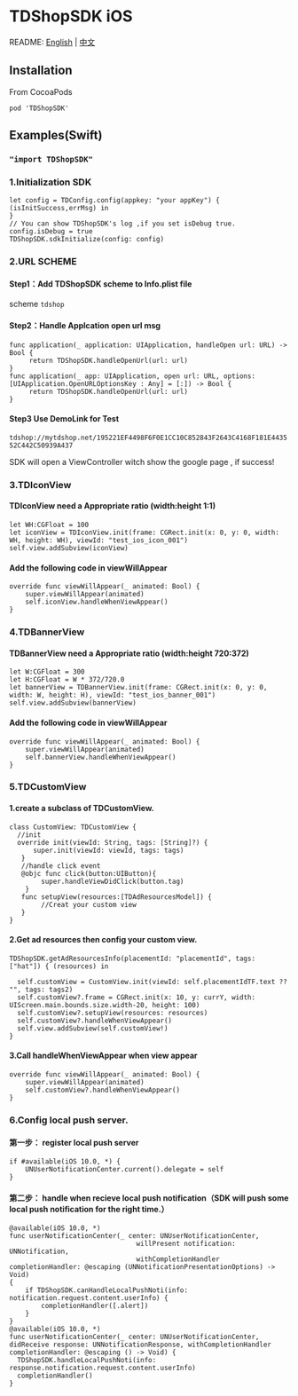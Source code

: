 # TDShopSDK iOS

README: [English](https://github.com/mobisummer/TDShopSDK/blob/master/README.md) | [中文](https://github.com/mobisummer/TDShopSDK/blob/master/README-zh.md)

## Installation

From CocoaPods

`pod 'TDShopSDK'`

## Examples(Swift)

###  `"import TDShopSDK"`

### 1.Initialization SDK
```
let config = TDConfig.config(appkey: "your appKey") { (isInitSuccess,errMsg) in
}
// You can show TDShopSDK's log ,if you set isDebug true.
config.isDebug = true
TDShopSDK.sdkInitialize(config: config)
```

### 2.URL SCHEME 

#### Step1：Add TDShopSDK scheme to Info.plist file 

scheme `tdshop`

#### Step2：Handle Applcation open url msg
```
func application(_ application: UIApplication, handleOpen url: URL) -> Bool {
     return TDShopSDK.handleOpenUrl(url: url)
}
func application(_ app: UIApplication, open url: URL, options: [UIApplication.OpenURLOptionsKey : Any] = [:]) -> Bool {
     return TDShopSDK.handleOpenUrl(url: url)
}
```
#### Step3 Use DemoLink for Test

`tdshop://mytdshop.net/195221EF4498F6F0E1CC10C852843F2643C4168F181E443552C442C50939A437`

SDK will open a ViewController witch show the google page , if success!

### 3.TDIconView 
#### TDIconView need a  Appropriate ratio (width:height 1:1)
```
let WH:CGFloat = 100
let iconView = TDIconView.init(frame: CGRect.init(x: 0, y: 0, width: WH, height: WH), viewId: "test_ios_icon_001")
self.view.addSubview(iconView)
```
#### Add the following code in viewWillAppear
```
override func viewWillAppear(_ animated: Bool) {
    super.viewWillAppear(animated)
    self.iconView.handleWhenViewAppear()
}
```

### 4.TDBannerView 
#### TDBannerView need a  Appropriate ratio (width:height 720:372)
```
let W:CGFloat = 300
let H:CGFloat = W * 372/720.0
let bannerView = TDBannerView.init(frame: CGRect.init(x: 0, y: 0, width: W, height: H), viewId: "test_ios_banner_001")
self.view.addSubview(bannerView)
```
#### Add the following code in viewWillAppear
```
override func viewWillAppear(_ animated: Bool) {
    super.viewWillAppear(animated)
    self.bannerView.handleWhenViewAppear()
}
```
### 5.TDCustomView 
#### 1.create a subclass of TDCustomView.
```
class CustomView: TDCustomView {
  //init
  override init(viewId: String, tags: [String]?) {
      super.init(viewId: viewId, tags: tags)
   }
   //handle click event
   @objc func click(button:UIButton){
        super.handleViewDidClick(button.tag)
    }
   func setupView(resources:[TDAdResourcesModel]) {
        //Creat your custom view 
   }
}
```
#### 2.Get ad resources then config your custom view.
```
TDShopSDK.getAdResourcesInfo(placementId: "placementId", tags: ["hat"]) { (resources) in
            
  self.customView = CustomView.init(viewId: self.placementIdTF.text ?? "", tags: tags2)
  self.customView?.frame = CGRect.init(x: 10, y: currY, width: UIScreen.main.bounds.size.width-20, height: 100)
  self.customView?.setupView(resources: resources)
  self.customView?.handleWhenViewAppear()
  self.view.addSubview(self.customView!)
}
```
#### 3.Call handleWhenViewAppear when view appear
```
override func viewWillAppear(_ animated: Bool) {
    super.viewWillAppear(animated)
    self.customView?.handleWhenViewAppear()
}

```

### 6.Config local push server.

#### 第一步： register local push server
```
if #available(iOS 10.0, *) {
    UNUserNotificationCenter.current().delegate = self
}
```
#### 第二步： handle when recieve local push notification（SDK will push some local push notification for the right time.）
```
@available(iOS 10.0, *)
func userNotificationCenter(_ center: UNUserNotificationCenter,
                                willPresent notification: UNNotification,
                                withCompletionHandler completionHandler: @escaping (UNNotificationPresentationOptions) -> Void)
{
    if TDShopSDK.canHandleLocalPushNoti(info: notification.request.content.userInfo) {
        completionHandler([.alert])
    }
}
@available(iOS 10.0, *)
func userNotificationCenter(_ center: UNUserNotificationCenter, didReceive response: UNNotificationResponse, withCompletionHandler completionHandler: @escaping () -> Void) {
  TDShopSDK.handleLocalPushNoti(info: response.notification.request.content.userInfo)
  completionHandler()
}

```
